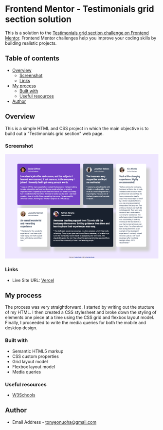 # Frontend Mentor - Testimonials grid section solution

This is a solution to the
[Testimonials grid section challenge on Frontend Mentor](https://www.frontendmentor.io/challenges/testimonials-grid-section-Nnw6J7Un7).
Frontend Mentor challenges help you improve your coding skills by building realistic projects.

## Table of contents

-   [Overview](#overview)
    -   [Screenshot](#screenshot)
    -   [Links](#links)
-   [My process](#my-process)
    -   [Built with](#built-with)
    -   [Useful resources](#useful-resources)
-   [Author](#author)

## Overview

This is a simple HTML and CSS project in which the main objective is to build out a "Testimonials grid section" web
page.

### Screenshot

![Screenshot](./testimonials-grid-section.png)

### Links

-   Live Site URL: [Vercel]()

## My process

The process was very straightforward. I started by writing out the stucture of my HTML. I then created a CSS stylesheet
and broke down the styling of elements one piece at a time using the CSS grid and flexbox layout model. Finally, I
proceeded to write the media queries for both the mobile and desktop design.

### Built with

-   Semantic HTML5 markup
-   CSS custom properties
-   Grid layout model
-   Flexbox layout model
-   Media queries

### Useful resources

-   [W3Schools](https://www.w3schools.com/)

## Author

-   Email Address - [tonyeonuoha@gmail.com](tonyeonuoha@gmail.com)
